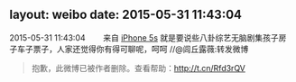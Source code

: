 layout: weibo
date: 2015-05-31 11:43:04
---
2015-05-31 11:43:04  &nbsp;&nbsp;&nbsp;&nbsp;&nbsp;&nbsp; 来自 <a href="sinaweibo://customweibosource" rel="nofollow">iPhone 5s</a>
就是要说些八卦综艺无脑剧集孩子房子车子票子，人家还觉得你有得可聊呢，呵呵 //@闾丘露薇:转发微博
>  抱歉，此微博已被作者删除。查看帮助：http://t.cn/Rfd3rQV
